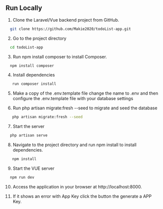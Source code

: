 
## Run Locally

1. Clone the Laravel/Vue backend project from GitHub.
```bash
  git clone https://github.com/Makie2020/todoList-app.git
```

2. Go to the project directory
```bash
  cd todoList-app
```
3. Run npm install composer to install Composer.
```bash
  npm install composer
```

4. Install dependencies
```bash
   run composer install
```
5. Make a copy of the .env.template file change the name to .env and then configure the .env.template file with your database settings 

6. Run php artisan migrate:fresh --seed to migrate and seed the database
```bash
   php artisan migrate:fresh --seed
```

7. Start the server
```bash
  php artisan serve
```

8. Navigate to the project directory and run npm install to install dependencies.
```bash
   npm install 
```
9. Start the VUE server
```bash
  npm run dev
```
10. Access the application in your browser at http://localhost:8000.

11. If it shows an error with App Key click the button the generate a APP Key. 

